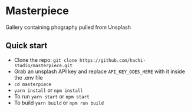 # Masterpiece
Gallery containing phography pulled from Unsplash

## Quick start

- Clone the repo: `git clone https://github.com/hachi-studio/masterpiece.git`
- Grab an unsplash API key and replace `API_KEY_GOES_HERE` with it inside the .env file
- `cd masterpiece`
- `yarn install` or `npm install`
- To run `yarn start` or `npm start`
- To build `yarn build` or `npm run build`
